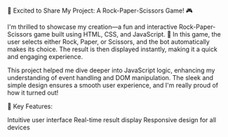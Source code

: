 🚀 Excited to Share My Project: A Rock-Paper-Scissors Game! 🎮

I'm thrilled to showcase my creation—a fun and interactive Rock-Paper-Scissors game built using HTML, CSS, and JavaScript. 🎉 In this game, the user selects either Rock, Paper, or Scissors, and the bot automatically makes its choice. The result is then displayed instantly, making it a quick and engaging experience.

This project helped me dive deeper into JavaScript logic, enhancing my understanding of event handling and DOM manipulation. The sleek and simple design ensures a smooth user experience, and I'm really proud of how it turned out!

🔧 Key Features:

Intuitive user interface
Real-time result display
Responsive design for all devices
